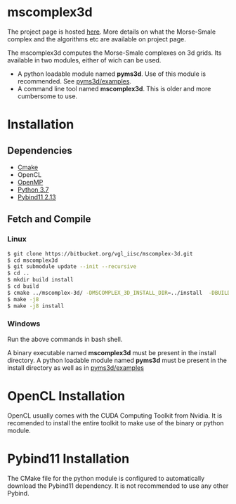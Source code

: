 # **mscomplex3d** #

The project page is hosted [here](http://vgl.csa.iisc.ac.in/mscomplex/). More details on what the Morse-Smale complex and the algorithms etc are available on project page. 

The mscomplex3d computes the Morse-Smale complexes on 3d grids. Its available in two modules, either of wich can be used. 

- A python loadable module named **pyms3d**. Use of this module is recommended. See [pyms3d/examples](pyms3d/examples/).
- A command line tool named **mscomplex3d**. This is older and more cumbersome to use.

# Installation #

## Dependencies ##
- [Cmake](http://www.cmake.org/)
- OpenCL
- [OpenMP](http://openmp.org/wp/)
- [Python 3.7](http://python.org)
- [Pybind11 2.13](https://github.com/pybind/pybind11/releases/tag/v2.13.0) 

## Fetch and Compile ##

### Linux ###

```bash
$ git clone https://bitbucket.org/vgl_iisc/mscomplex-3d.git
$ cd mscomplex3d
$ git submodule update --init --recursive
$ cd ..
$ mkdir build install
$ cd build
$ cmake ../mscomplex-3d/ -DMSCOMPLEX_3D_INSTALL_DIR=../install  -DBUILD_PYMS3D=1  
$ make -j8
$ make -j8 install
```

### Windows ###


Run the above commands in bash shell. 

A binary executable named **mscomplex3d** must be present in the install directory. 
A python loadable module named **pyms3d** must be present in the install directory as well as in [pyms3d/examples](pyms3d/examples)

# OpenCL Installation #

OpenCL usually comes with the CUDA Computing Toolkit from Nvidia. It is recomended to install the entire toolkit to make use of the binary or python module.

# Pybind11 Installation #

The CMake file for the python module is configured to automatically download the Pybind11 dependency. It is not recommended to use any other Pybind.